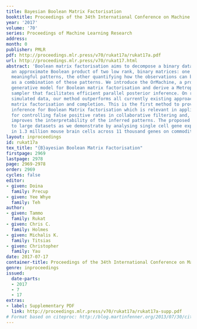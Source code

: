 ```yaml
---
title: Bayesian Boolean Matrix Factorisation
booktitle: Proceedings of the 34th International Conference on Machine Learning
year: '2017'
volume: '70'
series: Proceedings of Machine Learning Research
address: 
month: 0
publisher: PMLR
pdf: http://proceedings.mlr.press/v70/rukat17a/rukat17a.pdf
url: http://proceedings.mlr.press/v70/rukat17.html
abstract: 'Boolean matrix factorisation aims to decompose a binary data matrix into
  an approximate Boolean product of two low rank, binary matrices: one containing
  meaningful patterns, the other quantifying how the observations can be expressed
  as a combination of these patterns. We introduce the OrMachine, a probabilistic
  generative model for Boolean matrix factorisation and derive a Metropolised Gibbs
  sampler that facilitates efficient parallel posterior inference. On real world and
  simulated data, our method outperforms all currently existing approaches for Boolean
  matrix factorisation and completion. This is the first method to provide full posterior
  inference for Boolean Matrix factorisation which is relevant in applications, e.g.
  for controlling false positive rates in collaborative filtering and, crucially,
  improves the interpretability of the inferred patterns. The proposed algorithm scales
  to large datasets as we demonstrate by analysing single cell gene expression data
  in 1.3 million mouse brain cells across 11 thousand genes on commodity hardware.'
layout: inproceedings
id: rukat17a
tex_title: "{B}ayesian Boolean Matrix Factorisation"
firstpage: 2969
lastpage: 2978
page: 2969-2978
order: 2969
cycles: false
editor:
- given: Doina
  family: Precup
- given: Yee Whye
  family: Teh
author:
- given: Tammo
  family: Rukat
- given: Chris C.
  family: Holmes
- given: Michalis K.
  family: Titsias
- given: Christopher
  family: Yau
date: 2017-07-17
container-title: Proceedings of the 34th International Conference on Machine Learning
genre: inproceedings
issued:
  date-parts:
  - 2017
  - 7
  - 17
extras:
- label: Supplementary PDF
  link: http://proceedings.mlr.press/v70/rukat17a/rukat17a-supp.pdf
# Format based on citeproc: http://blog.martinfenner.org/2013/07/30/citeproc-yaml-for-bibliographies/
---
```

